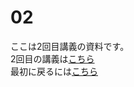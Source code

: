 # 02
ここは2回目講義の資料です。</br>
2回目の講義は[こちら](https://youtu.be/OtRed8lXDew)</br>
最初に戻るには[こちら](https://github.com/kerokerodasu-collab/2025_grad_stat/blob/978cba4d46ecf51cf96f09384bdaf51badf0f939/README.md)

